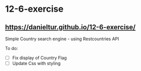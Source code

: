 # 12-6-exercise
## https://danieltur.github.io/12-6-exercise/
Simple Country search engine -  using Restcountries API

To do:
- [ ] Fix display of Country Flag
- [ ] Update Css with styling
